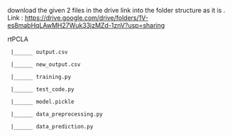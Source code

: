 download the given 2 files in the drive link into the folder structure as it is . 
Link : https://drive.google.com/drive/folders/1V-es8mabHqLAwMH27Wuk33jzMZd-1znV?usp=sharing

rtPCLA

     |______ output.csv

     |______ new_output.csv

     |______ training.py

     |______ test_code.py

     |______ model.pickle

     |______ data_preprocessing.py

     |______ data_prediction.py
